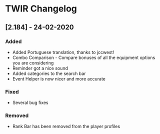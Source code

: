 # TWIR Changelog



## [2.184] - 24-02-2020
### Added
- Added Portuguese translation, thanks to jccwest!
- Combo Comparison - Compare bonuses of all the equipment options you are considering
- Reminder got a nice sound
- Added categories to the search bar
- Event Helper is now nicer and more accurate


### Fixed
- Several bug fixes


### Removed
- Rank Bar has been removed from the player profiles
